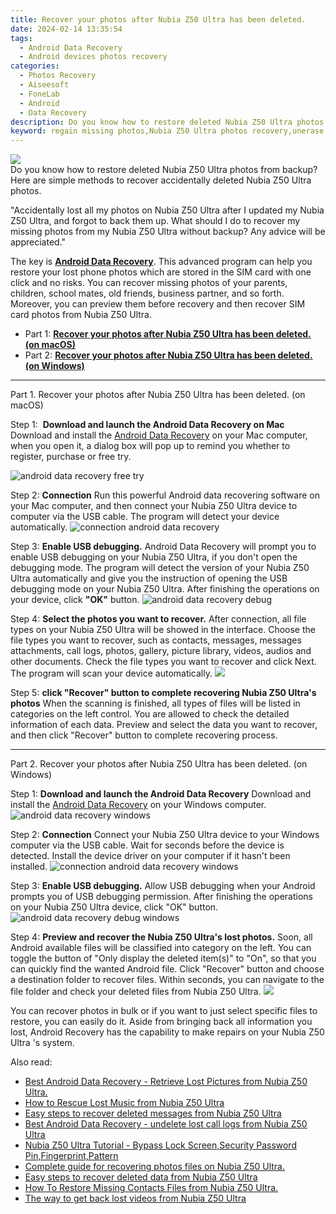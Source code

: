```yaml
---
title: Recover your photos after Nubia Z50 Ultra has been deleted.
date: 2024-02-14 13:35:54
tags: 
  - Android Data Recovery
  - Android devices photos recovery
categories: 
  - Photos Recovery
  - Aiseesoft
  - FoneLab
  - Android
  - Data Recovery
description: Do you know how to restore deleted Nubia Z50 Ultra photos from backup? Here are simple methods to recover accidentally deleted Nubia Z50 Ultra photos.
keyword: regain missing photos,Nubia Z50 Ultra photos recovery,unerase photos,android photos retrieval,restore deleted photos on Nubia Z50 Ultra,recover lost photos from Nubia Z50 Ultra,how to recover deleted photos in Nubia Z50 Ultra,how to recover photos Nubia Z50 Ultra,Nubia Z50 Ultra retrieve deleted photos,how can i find my deleted photos Nubia Z50 Ultra,Nubia Z50 Ultra deleted photos,Nubia Z50 Ultra all photos delete
---
```


<img src="https://img0mobiles.techidaily.com/images/best-assets/devices/nubia/nubia-z50-ultra/4.jpg" class="atpl-imgstyle"  />

<div class="atpl-content atpl-for-fonelab-android recover-photos">

<div class="atpl-post-description-part-1">
Do you know how to restore deleted Nubia Z50 Ultra photos from backup? Here are simple methods to recover accidentally deleted Nubia Z50 Ultra photos.
</div>



<div class="atpl-post-description-part-2">
<div class="tpl-content-sub-paragraph-normal">
  <p>
    "Accidentally lost all my photos on Nubia Z50 Ultra after I updated my Nubia Z50 Ultra, and forgot to back them up. What should I do to recover my missing photos from my Nubia Z50 Ultra without backup? Any advice will be appreciated."
  </p>
</div>
</div>

<div class="atpl-post-description-part-3">
<div class="tpl-content-sub-paragraph-normal">
    <p>
        The key is <a href="https://tools.techidaily.com/aiseesoft-android-data-recovery/" target="_blank" rel="noopener"><strong>Android Data Recovery</strong></a>. This advanced program can help you restore your lost phone photos which are stored in the SIM card with one click and no risks. You can recover missing photos of your parents, children, school mates, old friends, business partner, and so forth. Moreover, you can preview them before recovery and then recover SIM card photos from Nubia Z50 Ultra.
    </p>
</div>
</div>

<ul>
  <li>Part 1: <strong><a href="#p1"> Recover your photos after Nubia Z50 Ultra has been deleted.  (on macOS)</a></strong></li>
  <li>Part 2: <strong><a href="#p2"> Recover your photos after Nubia Z50 Ultra has been deleted.  (on Windows)</a></strong></li>
</ul>




<!-- Part 1 -->
<a id="p1" name="p1" ></a><hr>

<div>
  <span class="atpl-step-part-style">Part 1. Recover your photos after Nubia Z50 Ultra has been deleted. (on macOS)</span>
</div>  

<span class="atpl-stepstyle-a"><span>Step 1: </span></span> <strong>Download and launch the Android Data Recovery on Mac</strong>
Download and install the <a href="https://tools.techidaily.com/aiseesoft-android-data-recovery/" target="_blank" rel="noopener">Android Data Recovery</a> on your Mac computer, when you open it, a dialog box will pop up to remind you whether to register, purchase or free try.

<img src="https://tools.techidaily.com/images/apps/aiseesoft/android-data-recovery/mac-free-try.png" class="atpl-imgstyle" alt="android data recovery free try" />

<span class="atpl-stepstyle-a"><span>Step 2: </span></span> <strong>Connection</strong>
Run this powerful Android data recovering software on your Mac computer, and then connect your Nubia Z50 Ultra device to computer via the USB cable. The program will detect your device automatically.
<img src="https://tools.techidaily.com/images/apps/aiseesoft/android-data-recovery/mac-connection-interface.jpg" class="atpl-imgstyle" alt="connection android data recovery" />

<span class="atpl-stepstyle-a"><span>Step 3: </span></span> <strong>Enable USB debugging.</strong>
Android Data Recovery will prompt you to enable USB debugging on your Nubia Z50 Ultra, if you don't open the debugging mode. The program will detect the version of your Nubia Z50 Ultra automatically and give you the instruction of opening the USB debugging mode on your Nubia Z50 Ultra. After finishing the operations on your device, click <strong>"OK"</strong> button.
<img src="https://tools.techidaily.com/images/apps/aiseesoft/android-data-recovery/mac-android-usb-debug.jpg"  class="atpl-imgstyle" alt="android data recovery debug" />

<span class="atpl-stepstyle-a"><span>Step 4: </span></span> <strong>Select the photos you want to recover.</strong>
After connection, all file types on your Nubia Z50 Ultra will be showed in the interface. Choose the file types you want to recover, such as contacts, messages, messages attachments, call logs, photos, gallery, picture library, videos, audios and other documents. Check the file types you want to recover and click Next. The program will scan your device automatically.
<img src="https://tools.techidaily.com/images/apps/aiseesoft/android-data-recovery/mac-choose-type-photos.jpg" class="atpl-imgstyle"  />

<span class="atpl-stepstyle-a"><span>Step 5: </span></span> <strong>click "Recover" button to  complete recovering Nubia Z50 Ultra's photos</strong>
When the scanning is finished, all types of files will be listed in categories on the left control. You are allowed to check the detailed information of each data. Preview and select the data you want to recover, and then click "Recover" button to complete recovering process.


<a id="p2" name="p2"></a><hr>

<!-- Part 2 -->
<div>
  <span class="atpl-step-part-style">Part 2. Recover your photos after Nubia Z50 Ultra has been deleted. (on Windows)</span>
</div>

<span class="atpl-stepstyle-a"><span>Step 1: </span></span> <strong>Download and launch the Android Data Recovery</strong>
Download and install the <a href="https://tools.techidaily.com/aiseesoft-android-data-recovery/" target="_blank" rel="noopener">Android Data Recovery</a> on your Windows computer.
<img src="https://tools.techidaily.com/images/apps/aiseesoft/android-data-recovery/win-start-interface.png"  class="atpl-imgstyle" alt="android data recovery windows" />

<span class="atpl-stepstyle-a"><span>Step 2: </span></span> <strong>Connection</strong>
Connect your Nubia Z50 Ultra device to your Windows computer via the USB cable. Wait for seconds before the device is detected. Install the device driver on your computer if it hasn't been installed.
<img src="https://tools.techidaily.com/images/apps/aiseesoft/android-data-recovery/win-connection-interface.png" class="atpl-imgstyle" alt="connection android data recovery windows" />

<span class="atpl-stepstyle-a"><span>Step 3: </span></span> <strong>Enable USB debugging.</strong>
Allow USB debugging when your Android prompts you of USB debugging permission. After finishing the operations on your Nubia Z50 Ultra device, click "OK" button.
<img src="https://tools.techidaily.com/images/apps/aiseesoft/android-data-recovery/win-android-usb-debug.png" class="atpl-imgstyle" alt="android data recovery debug windows" />

<span class="atpl-stepstyle-a"><span>Step 4: </span></span> <strong>Preview and recover the Nubia Z50 Ultra's lost photos.</strong>
Soon, all Android available files will be classified into category on the left. You can toggle the button of "Only display the deleted item(s)" to "On", so that you can quickly find the wanted Android file. Click "Recover" button and choose a destination folder to recover files. Within seconds, you can navigate to the file folder and check your deleted files from Nubia Z50 Ultra.
<img src="https://tools.techidaily.com/images/apps/aiseesoft/android-data-recovery/win-recover-photos.png" class="atpl-imgstyle"  />

<div class="atpl-post-description-part-4">
<div class="tpl-content-sub-paragraph-normal">
    <p>
        You can recover photos in bulk or if you want to just select specific files to restore, you can easily do it. Aside from bringing back all information you lost, Android Recovery has the capability to make repairs on your Nubia Z50 Ultra 's system.
    </p>
</div>
</div>

<ins class="adsbygoogle"
     style="display:block"
     data-ad-client="ca-pub-7571918770474297"
     data-ad-slot="8358498916"
     data-ad-format="auto"
     data-full-width-responsive="true"></ins>

<span class="atpl-alsoreadstyle">Also read:</span>
<div><ul>
<li><a href="/best-android-data-recovery-retrieve-lost-pictures-from-nubia-z50-ultra-by-fonelab-android-recover-pictures/" target="_blank" rel="noopener"><u>Best Android Data Recovery - Retrieve Lost Pictures from Nubia Z50 Ultra.</u></a></li>
<li><a href="/how-to-rescue-lost-music-from-nubia-z50-ultra-by-fonelab-android-recover-music/" target="_blank" rel="noopener"><u>How to Rescue Lost Music from Nubia Z50 Ultra</u></a></li>
<li><a href="/easy-steps-to-recover-deleted-messages-from-nubia-z50-ultra-by-fonelab-android-recover-messages/" target="_blank" rel="noopener"><u>Easy steps to recover deleted messages from Nubia Z50 Ultra</u></a></li>
<li><a href="/best-android-data-recovery-undelete-lost-call-logs-from-nubia-z50-ultra-by-fonelab-android-recover-call-logs/" target="_blank" rel="noopener"><u>Best Android Data Recovery - undelete lost call logs from Nubia Z50 Ultra</u></a></li>
<li><a href="/nubia-z50-ultra-tutorial-bypass-lock-screen-security-password-pin-fingerprint-pattern-by-drfone-android-unlock-android-unlock/" target="_blank" rel="noopener"><u>Nubia Z50 Ultra Tutorial - Bypass Lock Screen,Security Password Pin,Fingerprint,Pattern</u></a></li>
<li><a href="/complete-guide-for-recovering-photos-files-on-nubia-z50-ultra-by-fonelab-android-recover-photos/" target="_blank" rel="noopener"><u>Complete guide for recovering photos files on Nubia Z50 Ultra.</u></a></li>
<li><a href="/easy-steps-to-recover-deleted-data-from-nubia-z50-ultra-by-fonelab-android-recover-data/" target="_blank" rel="noopener"><u>Easy steps to recover deleted data from Nubia Z50 Ultra</u></a></li>
<li><a href="/how-to-restore-missing-contacts-files-from-nubia-z50-ultra-by-fonelab-android-recover-contacts/" target="_blank" rel="noopener"><u>How To  Restore Missing Contacts Files from Nubia Z50 Ultra.</u></a></li>
<li><a href="/the-way-to-get-back-lost-videos-from-nubia-z50-ultra-by-fonelab-android-recover-video/" target="_blank" rel="noopener"><u>The way to get back lost videos from Nubia Z50 Ultra</u></a></li>
</ul></div>

</div>
